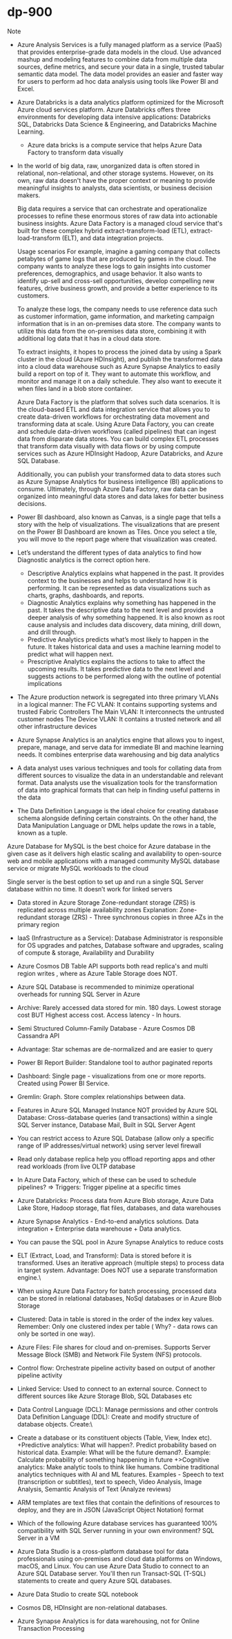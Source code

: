 # dp-900
Note
 + Azure Analysis Services is a fully managed platform as a service (PaaS) that provides enterprise-grade data models in the cloud. 
Use advanced mashup and modeling features to combine data from multiple data sources, define metrics, and secure your data in a single, trusted tabular semantic data model.
The data model provides an easier and faster way for users to perform ad hoc data analysis using tools like Power BI and Excel.
 + Azure Databricks is a data analytics platform optimized for the Microsoft Azure cloud services platform. 
 Azure Databricks offers three environments for developing data intensive applications: Databricks SQL, Databricks Data Science & Engineering, 
 and Databricks Machine Learning.
   - Azure data bricks is a compute service that helps Azure Data Factory to transform data visually

+ In the world of big data, raw, unorganized data is often stored in relational, non-relational, and other storage systems. However, on its own, raw data doesn't have the proper context or meaning to provide meaningful insights to analysts, data scientists, or business decision makers.

  Big data requires a service that can orchestrate and operationalize processes to refine these enormous stores of raw data into actionable business insights. Azure Data Factory is a managed cloud service that's built for these complex hybrid extract-transform-load (ETL), extract-load-transform (ELT), and data integration projects.

  Usage scenarios
  For example, imagine a gaming company that collects petabytes of game logs that are produced by games in the cloud. The company wants to analyze these logs to gain insights into customer preferences, demographics, and usage behavior. It also wants to identify up-sell and cross-sell opportunities, develop compelling new features, drive business growth, and provide a better experience to its customers.

  To analyze these logs, the company needs to use reference data such as customer information, game information, and marketing campaign information that is in an on-premises data store. The company wants to utilize this data from the on-premises data store, combining it with additional log data that it has in a cloud data store.

  To extract insights, it hopes to process the joined data by using a Spark cluster in the cloud (Azure HDInsight), and publish the transformed data into a cloud data warehouse such as Azure Synapse Analytics to easily build a report on top of it. They want to automate this workflow, and monitor and manage it on a daily schedule. They also want to execute it when files land in a blob store container.

  Azure Data Factory is the platform that solves such data scenarios. It is the cloud-based ETL and data integration service that allows you to create data-driven workflows for orchestrating data movement and transforming data at scale. Using Azure Data Factory, you can create and schedule data-driven workflows (called pipelines) that can ingest data from disparate data stores. You can build complex ETL processes that transform data visually with data flows or by using compute services such as Azure HDInsight Hadoop, Azure Databricks, and Azure SQL Database.

  Additionally, you can publish your transformed data to data stores such as Azure Synapse Analytics for business intelligence (BI) applications to consume. Ultimately, through Azure Data Factory, raw data can be organized into meaningful data stores and data lakes for better business decisions.

+ Power BI dashboard, also known as Canvas, is a single page that tells a story with the
help of visualizations. The visualizations that are present on the Power BI Dashboard
are known as Tiles. Once you select a tile, you will move to the report page where
that visualization was created.

+ Let’s understand the different types of data analytics to find how Diagnostic analytics is the correct option here.
    - Descriptive Analytics explains what happened in the past. It provides context to the businesses and helps to understand how it is performing. It can be     represented as data visualizations such as charts, graphs, dashboards, and reports.
   - Diagnostic Analytics explains why something has happened in the past. It takes the descriptive data to the next level and provides a deeper analysis of why something
   happened. It is also known as root cause analysis and includes data discovery, data mining, drill down, and drill through.
   - Predictive Analytics predicts what’s most likely to happen in the future. It takes historical data and uses a machine learning model to predict what will happen next.
   - Prescriptive Analytics explains the actions to take to affect the upcoming results. It takes predictive data to the next level and suggests actions to be performed along with the outline of potential implications

+ The Azure production network is segregated into three primary VLANs in a logical manner:
   The FC VLAN: It contains supporting systems and trusted Fabric Controllers
   The Main VLAN: It interconnects the untrusted customer nodes
   The Device VLAN: It contains a trusted network and all other infrastructure devices
+ Azure Synapse Analytics is an analytics engine that allows you to ingest, prepare, manage, and serve data for immediate BI and machine learning needs. It combines enterprise data warehousing and big data analytics
+ A data analyst uses various techniques and tools for collating data from different sources to visualize the data in an understandable and relevant format. Data analysts use the visualization tools for the transformation of data into graphical formats that can help in finding useful patterns in the data
+ The Data Definition Language is the ideal choice for creating database schema alongside defining certain constraints. On the other hand, the Data Manipulation
Language or DML helps update the rows in a table, known as a tuple.

Azure Database for MySQL is the best choice for Azure database in the given case as it delivers high elastic scaling and availability to open-source web and mobile
applications with a managed community MySQL database service or migrate MySQL workloads to the cloud

Single server is the best option to set up and run a single SQL Server database within no time. It doesn’t work for linked servers


+ Data stored in Azure Storage Zone-redundant storage (ZRS) is replicated across multiple availability zones
  Explanation:  Zone-redundant storage (ZRS) - Three synchronous copies in three AZs in the primary region
 + IaaS (Infrastructure as a Service): Database Administrator is responsible for OS upgrades and patches, Database software and upgrades, scaling of compute & storage, Availability and Durability
 
 + Azure Cosmos DB Table API supports both read replica's and multi region writes , where as Azure Table Storage does NOT.
 + Azure SQL Database is recommended to minimize operational overheads for running SQL Server in Azure
 + Archive: Rarely accessed data stored for min. 180 days. Lowest storage cost BUT Highest access cost. Access latency - In hours.
 + Semi Structured Column-Family Database - Azure Cosmos DB Cassandra API
 + Advantage: Star schemas are de-normalized and are easier to query
 + Power BI Report Builder: Standalone tool to author paginated reports
 + Dashboard: Single page - visualizations from one or more reports. Created using Power BI Service.
 + Gremlin: Graph. Store complex relationships between data.
 + Features in Azure SQL Managed Instance NOT provided by Azure SQL Database: Cross-database queries (and transactions) within a single SQL Server instance, Database Mail, Built in SQL Server Agent
 + You can restrict access to Azure SQL Database (allow only a specific range of IP addresses/virtual network) using server level firewall
 + Read only database replica help you offload reporting apps and other read workloads (from live OLTP database
 + In Azure Data Factory, which of these can be used to schedule pipelines? =>  Triggers: Trigger pipeline at a specific times
 + Azure Databricks: Process data from Azure Blob storage, Azure Data Lake Store, Hadoop storage, flat files, databases, and data warehouses
 + Azure Synapse Analytics - End-to-end analytics solutions. Data integration + Enterprise data warehouse + Data analytics.
 + You can pause the SQL pool in Azure Synapse Analytics to reduce costs
 + ELT (Extract, Load, and Transform): Data is stored before it is transformed. Uses an iterative approach (multiple steps) to process data in target system. Advantage: Does NOT use a separate transformation engine.\
 + When using Azure Data Factory for batch processing, processed data can be stored in relational databases, NoSql databases or in Azure Blob Storage
 + Clustered: Data in table is stored in the order of the index key values. Remember: Only one clustered index per table ( Why? - data rows can only be sorted in one way).
 + Azure Files: File shares for cloud and on-premises. Supports Server Message Block (SMB) and Network File System (NFS) protocols.
 + Control flow: Orchestrate pipeline activity based on output of another pipeline activity
+ Linked Service: Used to connect to an external source. Connect to different sources like Azure Storage Blob, SQL Databases etc
+ Data Control Language (DCL): Manage permissions and other controls Data Definition Language (DDL): Create and modify structure of database objects. Create:\
+ Create a database or its constituent objects (Table, View, Index etc).
+Predictive analytics: What will happen?. Predict probability based on historical data.
 Example: What will be the future demand?. Example: Calculate probability of something happening in future
+>Cognitive analytics: Make analytic tools to think like humans.
 Combine traditional analytics techniques with AI and ML features. 
Examples - Speech to text (transcription or subtitles), text to speech, 
Video Analysis, Image Analysis, Semantic Analysis of Text (Analyze reviews)
+ ARM templates are text files that contain the definitions of resources to deploy, and they are in JSON (JavaScript Object Notation) format

+ Which of the following Azure database services has guaranteed 100% compatibility with SQL Server running in your own environment? SQL Server in a VM
+ Azure Data Studio is a cross-platform database tool for data professionals using on-premises and cloud data platforms on Windows, macOS, and Linux.
You can use Azure Data Studio to connect to an Azure SQL Database server. You'll then run Transact-SQL (T-SQL) statements to create and query Azure SQL databases.
+ Azure Data Studio to create SQL notebook
+  Cosmos DB, HDInsight are non-relational databases.
+ Azure Synapse Analytics is for data warehousing, not for Online Transaction Processing

